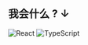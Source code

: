 ## 我会什么 ? ↓

![React](https://img.shields.io/badge/react-1677ff)
![TypeScript](https://img.shields.io/badge/typescript-%23007ACC.svg?style=for-the-badge&logo=typescript&logoColor=white)
